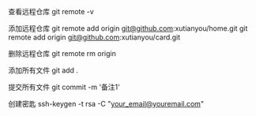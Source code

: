查看远程仓库
git remote -v

添加远程仓库
 git remote add origin git@github.com:xutianyou/home.git
 git remote add origin git@github.com:xutianyou/card.git

删除远程仓库
git remote rm origin

添加所有文件
git add .

提交所有文件
git commit -m '备注1'

创建密匙
ssh-keygen -t rsa -C "your_email@youremail.com"
